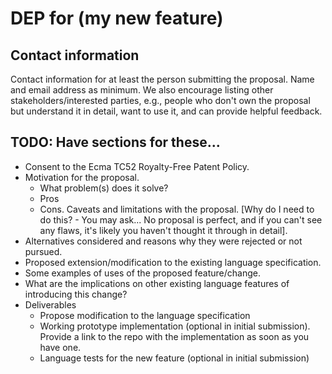 # DEP for (my new feature)

## Contact information
Contact information for at least the person submitting the proposal. Name and email address as minimum. 
We also encourage listing other stakeholders/interested parties, e.g., people who don't own the proposal but 
understand it in detail, want to use it, and can provide helpful feedback.

## TODO: Have sections for these...
- Consent to the Ecma TC52 Royalty-Free Patent Policy.
- Motivation for the proposal. 
  - What problem(s) does it solve? 
  - Pros
  - Cons.  Caveats and limitations with the proposal. [Why do I need to do this? - You may ask... No proposal is perfect, and if you can't see any flaws, it's likely you haven't thought it through in detail].
- Alternatives considered and reasons why they were rejected or not pursued.
- Proposed extension/modification to the existing language specification.
- Some examples of uses of the proposed feature/change.
- What are the implications on other existing language features of introducing this change?
- Deliverables
  - Propose modification to the language specification
  - Working prototype implementation (optional in initial submission). Provide a link to the repo with the implementation as soon as you have one.
  - Language tests for the new feature (optional in initial submission)
